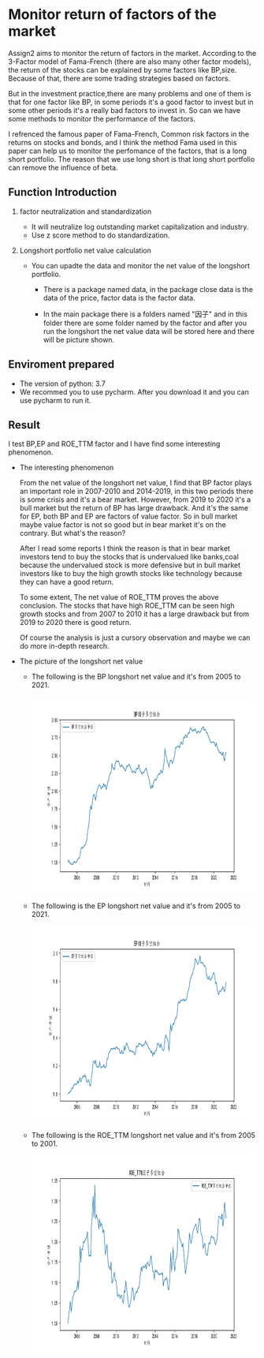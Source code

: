 # Monitor return of factors of the market

Assign2 aims to monitor the return of factors in the market. According to the 3-Factor model of Fama-French (there are also many other factor models), the return of the stocks can be 
explained by some factors like BP,size. Because of that, there are some trading strategies based on factors. 

But in the investment practice,there are many problems and one of them is that for one factor like BP, in some periods it's a good factor to invest but in some other periods it's
a really bad factors to invest in. So can we have some methods to monitor the performance of the factors.

I refrenced the famous paper of Fama-French, Common risk factors in the returns on stocks and bonds, and I think the method Fama used in this paper can help us to monitor
the perfomance of the factors, that is a long short portfolio. The reason that we use long short is that long short portfolio can remove the influence of beta.

## Function Introduction

 1. factor neutralization and standardization
    
    * It will neutralize log outstanding market capitalization and industry.
    * Use z score method to do standardization.
 

 2. Longshort portfolio net value calculation
    
    * You can upadte the data and monitor the net value of the longshort portfolio.
       
      * There is a package named data, in the package close data is the data of the price, factor data is the factor data.
      
      * In the main package there is a folders named "因子" and in this folder there are some folder named by the factor and after you run the longshort the net value data will be stored here and there will be picture shown.
      
## Enviroment prepared

 * The version of python: 3.7
 * We recommed you to use pycharm. After you download it and you can use pycharm to run it.

## Result 

 I test BP,EP and ROE_TTM factor and I have find some interesting phenomenon.
 
 * The interesting phenomenon

    From the net value of the longshort net value, I find that BP factor plays an important role in 2007-2010 and 2014-2019, in this two periods there is 
some crisis and it's a bear market. However, from 2019 to 2020 it's a bull market but the return of BP has large drawback. And it's the same for EP, both BP and EP
are factors of value factor. So in bull market maybe value factor is not so good but in bear market it's on the contrary. But what's the reason?

   After I read some reports I think the reason is that in bear market investors tend to buy the stocks that is undervalued like banks,coal because the undervalued stock is more defensive but in bull market investors like to buy the high growth stocks like technology because they can have a good return.

   To some extent, The net value of ROE_TTM proves the above conclusion. The stocks that have high ROE_TTM can be seen high growth stocks and from 2007 to 2010 it has a large 
drawback but from 2019 to 2020 there is good return. 

   Of course the analysis is just a cursory observation and maybe we can do more in-depth research.
 
 * The picture of the longshort net value
 
     * The following is the BP longshort net value and it's from 2005 to 2021.

          <img src="https://github.com/algo21-220040002/Assign2/blob/master/Paper/BP_longshort_2005-2021.png" width="800" height="400" /><br/>

     * The following is the EP longshort net value and it's from 2005 to 2021. 

          <img src="https://github.com/algo21-220040002/Assign2/blob/master/Paper/EP_longshort_2005-2021.png" width="800" height="400" /><br/>
 
     * The following is the ROE_TTM longshort net value and it's from 2005 to 2001.

          <img src="https://github.com/algo21-220040002/Assign2/blob/master/Paper/ROE_TTM_longshort_2005-2021.png" width="800" height="400" /><br/>
 
      
    
    

